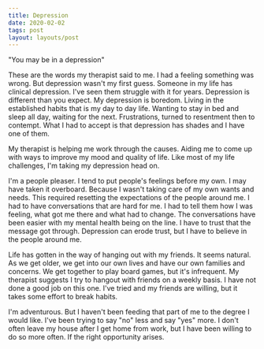 ```yaml
---
title: Depression
date: 2020-02-02
tags: post
layout: layouts/post
---
```


"You may be in a depression"

These are the words my therapist said to me. I had a feeling something was wrong. But depression wasn't my first guess. Someone in my life has clinical depression. I've seen them struggle with it for years. Depression is different than you expect. My depression is boredom. Living in the established habits that is my day to day life. Wanting to stay in bed and sleep all day, waiting for the next. Frustrations, turned to resentment then to contempt. What I had to accept is that depression has shades and I have one of them.

My therapist is helping me work through the causes. Aiding me to come up with ways to improve my mood and quality of life. Like most of my life challenges, I'm taking my depression head on.

I'm a people pleaser. I tend to put people's feelings before my own. I may have taken it overboard. Because I wasn't taking care of my own wants and needs. This required resetting the expectations of the people around me. I had to have conversations that are hard for me. I had to tell them how I was feeling, what got me there and what had to change. The conversations have been easier with my mental health being on the line. I have to trust that the message got through. Depression can erode trust, but I have to believe in the people around me.

Life has gotten in the way of hanging out with my friends. It seems natural. As we get older, we get into our own lives and have our own families and concerns. We get together to play board games, but it's infrequent. My therapist suggests I try to hangout with friends on a weekly basis. I have not done a good job on this one. I've tried and my friends are willing, but it takes some effort to break habits.

I'm adventurous. But I haven't been feeding that part of me to the degree I would like. I've been trying to say "no" less and say "yes" more. I don't often leave my house after I get home from work, but I have been willing to do so more often. If the right opportunity arises.
